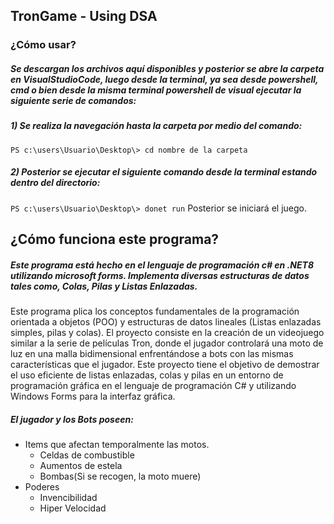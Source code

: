 ## TronGame - Using DSA

### ¿Cómo usar?

##### Se  descargan los archivos aquí disponibles y posterior se abre la carpeta en VisualStudioCode, luego desde la terminal, ya sea desde powershell, cmd o bien desde la misma terminal powershell de visual ejecutar la siguiente serie de comandos:

##### 1) Se realiza la navegación hasta la carpeta por medio del comando:

`PS c:\users\Usuario\Desktop\> cd nombre de la carpeta`

##### 2) Posterior se ejecutar el siguiente comando desde la terminal estando dentro del directorio:

`PS c:\users\Usuario\Desktop\> donet run` Posterior se iniciará el juego.

## ¿Cómo funciona este programa?
##### Este programa está hecho en el lenguaje de programación c# en .NET8 utilizando microsoft forms. Implementa diversas estructuras de datos tales como, Colas, Pilas y Listas Enlazadas.



Este programa plica los conceptos fundamentales de la programación orientada a objetos (POO) y estructuras de datos lineales (Listas enlazadas simples, pilas y colas). 
El proyecto consiste en la creación de un videojuego similar a la serie de películas Tron, donde el jugador controlará una moto de luz en una malla bidimensional enfrentándose a bots con las mismas características que el jugador. Este proyecto tiene el objetivo de demostrar el uso eficiente de listas enlazadas, colas y pilas en un entorno de programación gráfica en el lenguaje de programación C# y utilizando Windows Forms para la interfaz gráfica.

##### El jugador y los Bots poseen:
+ Items que afectan temporalmente las motos.
    + Celdas de combustible
    + Aumentos de estela
    + Bombas(Si se recogen, la moto muere)
+ Poderes
	+ Invencibilidad
	+ Hiper Velocidad
